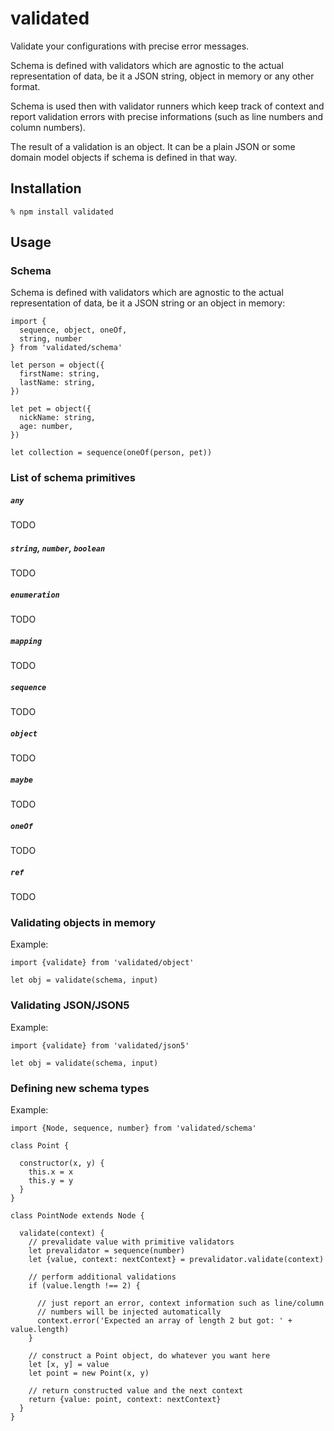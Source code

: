 # validated

Validate your configurations with precise error messages.

Schema is defined with validators which are agnostic to the actual
representation of data, be it a JSON string, object in memory or any other
format.

Schema is used then with validator runners which keep track of context and
report validation errors with precise informations (such as line numbers and
column numbers).

The result of a validation is an object. It can be a plain JSON or some domain
model objects if schema is defined in that way.

## Installation

    % npm install validated

## Usage

### Schema

Schema is defined with validators which are agnostic to the actual
representation of data, be it a JSON string or an object in memory:

    import {
      sequence, object, oneOf,
      string, number
    } from 'validated/schema'

    let person = object({
      firstName: string,
      lastName: string,
    })

    let pet = object({
      nickName: string,
      age: number,
    })

    let collection = sequence(oneOf(person, pet))

### List of schema primitives

##### `any`

TODO

##### `string`, `number`, `boolean`

TODO

##### `enumeration`

TODO

##### `mapping`

TODO

##### `sequence`

TODO

##### `object`

TODO

##### `maybe`

TODO

##### `oneOf`

TODO

##### `ref`

TODO

### Validating objects in memory

Example:

    import {validate} from 'validated/object'

    let obj = validate(schema, input)

### Validating JSON/JSON5

Example:

    import {validate} from 'validated/json5'

    let obj = validate(schema, input)

### Defining new schema types

Example:

    import {Node, sequence, number} from 'validated/schema'

    class Point {

      constructor(x, y) {
        this.x = x
        this.y = y
      }
    }

    class PointNode extends Node {

      validate(context) {
        // prevalidate value with primitive validators
        let prevalidator = sequence(number)
        let {value, context: nextContext} = prevalidator.validate(context)

        // perform additional validations
        if (value.length !== 2) {

          // just report an error, context information such as line/column
          // numbers will be injected automatically
          context.error('Expected an array of length 2 but got: ' + value.length)
        }

        // construct a Point object, do whatever you want here
        let [x, y] = value
        let point = new Point(x, y)

        // return constructed value and the next context
        return {value: point, context: nextContext}
      }
    }
